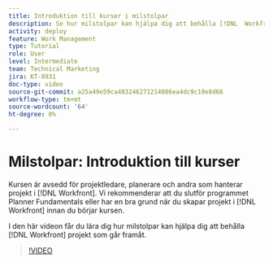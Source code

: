 ```yaml
---
title: Introduktion till kurser i milstolpar
description: Se hur milstolpar kan hjälpa dig att behålla [!DNL  Workfront] projekt som går framåt.
activity: deploy
feature: Work Management
type: Tutorial
role: User
level: Intermediate
team: Technical Marketing
jira: KT-8931
doc-type: video
source-git-commit: a25a49e59ca483246271214886ea4dc9c10e8d66
workflow-type: tm+mt
source-wordcount: '64'
ht-degree: 0%

---
```


# Milstolpar: Introduktion till kurser

Kursen är avsedd för projektledare, planerare och andra som hanterar projekt i [!DNL Workfront]. Vi rekommenderar att du slutför programmet Planner Fundamentals eller har en bra grund när du skapar projekt i [!DNL Workfront] innan du börjar kursen.

I den här videon får du lära dig hur milstolpar kan hjälpa dig att behålla [!DNL  Workfront] projekt som går framåt.

>[!VIDEO](https://video.tv.adobe.com/v/335203/?quality=12&learn=on)
